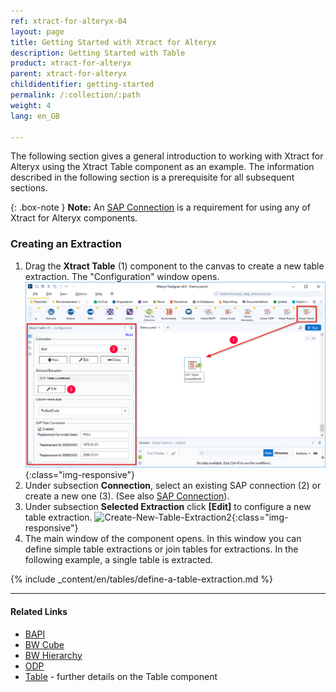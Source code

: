 ```yaml
---
ref: xtract-for-alteryx-04
layout: page
title: Getting Started with Xtract for Alteryx
description: Getting Started with Table
product: xtract-for-alteryx
parent: xtract-for-alteryx
childidentifier: getting-started
permalink: /:collection/:path
weight: 4
lang: en_GB

---
```

The following section gives a general introduction to working with Xtract for Alteryx using the Xtract Table component as an example.
The information described in the following section is a prerequisite for all subsequent sections.

{: .box-note }
**Note:** An [SAP Connection](./introduction/sap-connection) is a requirement for using any of Xtract for Alteryx components.

### Creating an Extraction

1. Drag the **Xtract Table** (1) component to the canvas to create a new table extraction. The "Configuration" window opens.
![Create-New-Table-Extraction](/img/content/xfa/xfa_create_table_extraction_01.png){:class="img-responsive"}
2. Under subsection **Connection**, select an existing SAP connection (2) or create a new one (3). (See also [SAP Connection](./introduction/sap-connection)).
3. Under subsection **Selected Extraction** click **[Edit]**  to configure a new table extraction.
![Create-New-Table-Extraction2](/img/content/xfa_create_table_extraction_02.png){:class="img-responsive"}
4. The main window of the component opens. In this window you can define simple table extractions or join tables for extractions. In the following example, a single table is extracted.

{% include _content/en/tables/define-a-table-extraction.md  %}

*****
#### Related Links
- [BAPI](./bapi)
- [BW Cube](./bw-cube)
- [BW Hierarchy](./bwhierarchy)
- [ODP](./odp)
- [Table](./table) - further details on the Table component





